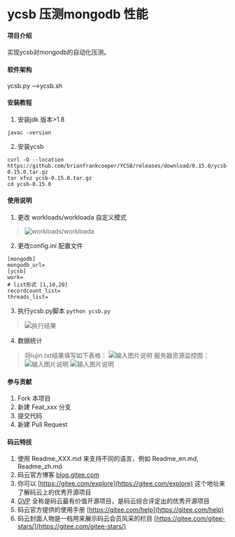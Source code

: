 # ycsb 压测mongodb 性能

#### 项目介绍
实现ycsb对mongodb的自动化压测。

#### 软件架构
ycsb.py -->ycsb.sh


#### 安装教程

1. 安装jdk 版本>1.8
```
javac -version
```
2. 安装ycsb
```
curl -O --location https://github.com/brianfrankcooper/YCSB/releases/download/0.15.0/ycsb-0.15.0.tar.gz
tar xfvz ycsb-0.15.0.tar.gz
cd ycsb-0.15.0
```

#### 使用说明

1. 更改 workloads/workloada 自定义模式
>![workloads/workloada](https://images.gitee.com/uploads/images/2018/0827/141911_e3c48b03_1753909.png "屏幕截图.png")
2. 更改config.ini 配置文件
```
[mongodb]
mongodb_url=
[ycsb]
work=
# list形式 [1,10,20]
recordcount_list=
threads_list= 
```
3. 执行ycsb.py脚本
`python ycsb.py`
>![执行结果](https://images.gitee.com/uploads/images/2018/0827/145933_4e729cc1_1753909.png "屏幕截图.png")

4. 数据统计
>将lujin.txt结果填写如下表格：
![输入图片说明](https://images.gitee.com/uploads/images/2018/0827/150828_48bbc12e_1753909.png "屏幕截图.png")
服务器资源监控图：
![输入图片说明](https://images.gitee.com/uploads/images/2018/0827/150855_c6be5eb5_1753909.png "屏幕截图.png")
![输入图片说明](https://images.gitee.com/uploads/images/2018/0827/150902_a6f6ef53_1753909.png "屏幕截图.png")
#### 参与贡献

1. Fork 本项目
2. 新建 Feat_xxx 分支
3. 提交代码
4. 新建 Pull Request


#### 码云特技

1. 使用 Readme\_XXX.md 来支持不同的语言，例如 Readme\_en.md, Readme\_zh.md
2. 码云官方博客 [blog.gitee.com](https://blog.gitee.com)
3. 你可以 [https://gitee.com/explore](https://gitee.com/explore) 这个地址来了解码云上的优秀开源项目
4. [GVP](https://gitee.com/gvp) 全称是码云最有价值开源项目，是码云综合评定出的优秀开源项目
5. 码云官方提供的使用手册 [https://gitee.com/help](https://gitee.com/help)
6. 码云封面人物是一档用来展示码云会员风采的栏目 [https://gitee.com/gitee-stars/](https://gitee.com/gitee-stars/)